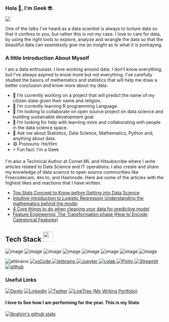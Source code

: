 ###                                                                       Hola 👋, I'm Geek :nerd_face:.


<p>
  <a href="https://github.com/DenverCoder1/readme-typing-svg"><img src="https://readme-typing-svg.herokuapp.com?&font=IBM+Plex+Sans&color=abcdef&size=20&lines=Welcome+to+my+GitHub+Profile!;I'm+a+Data+Scientist;I'm+also+studying+Computer+Science." /></a>
</p>


One of the talks I've heard as a data scientist is always to torture data so that it confess to you, but rather this is not my case. I love to care for data, by using the right tools to explore, analyze and wrangle the data so that the beautiful data can seamlessly give me an insight as to what it is portraying.

### A little Introduction About Myself
I am a data enthusiast. I love working around data. I don't know everything, but I've always aspired to know more but not everything. I've carefully studied the basics of mathematics and statistics that will help me draw a better conclusion and know more about my data.

- 🔭 I’m currently working on a project that will predict the name of my citizen state given their name and religion.
- 🌱 I’m currently learning R programming Language.
- 👯 I’m looking to collaborate on open source project on data science and building sustainable development goal.
- 🤔 I’m looking for help with learning more and collaborating with people in the data science space.
- 💬 Ask me about Statistics, Data Science, Mathematics, Python and, anything about data. 
- 😄 Pronouns: He/Him
- ⚡ Fun fact: I'm a Geek

I'm also a Technical Author at Comet.ML and Hitsubscribe where I write articles related to Data Science and IT operations. I also create and share my knowledge of data science to open source communities like Freecodecam, dev.to, and Hashnode. Here are some of the articles with the highest likes and reactions that I have written.

- [Top Stats Concept to Know before Getting into Data Science](https://www.freecodecamp.org/news/top-statistics-concepts-to-know-before-getting-into-data-science/)
- [Intuitive introduction to Logistic Regression Understanding the mathematics behind the model](https://dev.to/comejoinfolks/intuitive-introduction-to-logistic-regression-understanding-the-mathematics-behind-the-model-39k3)
- [4 Core things to do when cleaning your data for predictive model](https://dev.to/comejoinfolks/4-core-things-to-always-do-when-cleaning-your-data-for-predictive-models-5g0k)
- [Feature Engineering: The Transformation phase (How to Encode Categorical Features)](https://dev.to/comejoinfolks/feature-engineering-the-transformation-phase-how-to-encode-categorical-features-19od)

## Tech Stack <img src = "https://media2.giphy.com/media/QssGEmpkyEOhBCb7e1/giphy.gif?cid=ecf05e47a0n3gi1bfqntqmob8g9aid1oyj2wr3ds3mg700bl&rid=giphy.gif" width = 32px height = 32px> 


  ![image](https://img.shields.io/badge/Seaborn-239120?style=for-the-badge&logo=Seaborn&logoColor=white)  ![image](https://img.shields.io/badge/Matplotlib-239120?&style=for-the-badge&logo=Matplotlib&logoColor=white) ![image](	https://img.shields.io/badge/MySQL-00000F?style=for-the-badge&logo=mysql&logoColor=white) ![image](https://img.shields.io/badge/Numpy-FF2D20?style=for-the-badge&logo=Numpy&logoColor=white)  ![image](	https://img.shields.io/badge/Scikit-learn-FF6C37?style=for-the-badge&logo=Scikit-learn&logoColor=white) ![image](https://img.shields.io/badge/Markdown-000000?style=for-the-badge&logo=markdown&logoColor=white) ![image](https://img.shields.io/badge/Pandas-F05032?style=for-the-badge&logo=pandas&logoColor=white)  ![image](https://img.shields.io/badge/Python-4A154B?style=for-the-badge&logo=python&logoColor=white)
  <p  <a href="" target="_blank">
    <img src="https://img.shields.io/badge/PowerBI-F2C811?style=for-the-badge&logo=Power%20BI&logoColor=white" alt="jetbrains" />
  </a>
  <a href="https://code.visualstudio.com/" target="_blank">
    <img src="https://img.shields.io/badge/vscode-007ACC.svg?style=for-the-badge&logo=visualstudiocode&logoColor=white" alt="vsCode"/> 
  </a>
  <a href="https://www.jetbrains.com/" target="_blank">
    <img src="https://img.shields.io/badge/PyCharm-000000.svg?&style=for-the-badge&logo=PyCharm&logoColor=white" alt="jetbrains" />
  </a>
   <a href="https://jupyter.org/" target="_blank">
    <img alt="Jupyter" src="https://img.shields.io/badge/Jupyter-F37626.svg?&style=for-the-badge&logo=Jupyter&logoColor=white">
  </a>
  <a href="https://colab.research.google.com/" target="_blank">
    <img alt="colab" src="https://img.shields.io/badge/Colab-F9AB00?style=for-the-badge&logo=googlecolab&color=525252">
  </a>
   <a href="https://plotly.com/" target="_blank">
    <img alt="Plotly" src="https://img.shields.io/badge/Plotly-239120?style=for-the-badge&logo=plotly&logoColor=white">
  </a>
  <a href="https://streamlit.io/" target="_blank">
    <img alt="Streamlit" src="https://img.shields.io/badge/Streamlit-FF4B4B?style=for-the-badge&logo=Streamlit&logoColor=white">
  </a>
   <a href="https://github.com/ELanza-48" target="_blank">
    <img src="https://img.shields.io/badge/github-181717.svg?style=for-the-badge&logo=github&logoColor=white" alt="github" />
  </a>
</p>

### Useful Links
 
 <a href="https://dev.to/comejoinfolks">![Devto](https://img.shields.io/badge/dev.to-0A0A0A?style=for-the-badge&logo=dev.to&logoColor=white)</a> <a href="https://www.https://www.linkedin.com/in/ibrahimogunbiyi/">![LinkedIn](https://img.shields.io/badge/LinkedIn-0077B5?style=for-the-badge&logo=linkedin&logoColor=white)</a>   <a href="https://twitter.com/comejoinfolks">![Twitter](	https://img.shields.io/badge/Twitter-1DA1F2?style=for-the-badge&logo=twitter&logoColor=white)</a>   <a href="https://linktr.ee/ibrahimwriting">![LinkTree (My Writing Portfolio)](https://img.shields.io/badge/linktree-008000?style=for-the-badge&logo=linktree&logoColor=white)</a>
 
 
 #### I love to See how I am performing for the year. This is my Stats
 
 [![Ibrahim's github stats](https://github-readme-stats.vercel.app/api?username=ibrahim-ogunbiyi&count_private=true&show_icons=true&theme=radical&hide_rank=false)](https://github.com/ibrahim-ogunbiyi/github-readme-stats)
